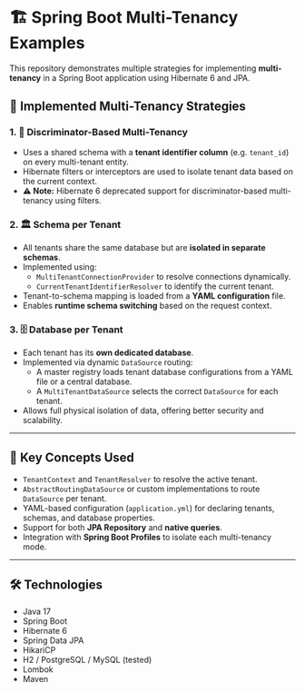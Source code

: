 # 🏗️ Spring Boot Multi-Tenancy Examples

This repository demonstrates multiple strategies for implementing **multi-tenancy** in a Spring Boot application using Hibernate 6 and JPA.

## 🚀 Implemented Multi-Tenancy Strategies

### 1. 🧩 Discriminator-Based Multi-Tenancy 
- Uses a shared schema with a **tenant identifier column** (e.g. `tenant_id`) on every multi-tenant entity.
- Hibernate filters or interceptors are used to isolate tenant data based on the current context.
- **⚠️ Note:** Hibernate 6 deprecated support for discriminator-based multi-tenancy using filters.

### 2. 🏛️ Schema per Tenant
- All tenants share the same database but are **isolated in separate schemas**.
- Implemented using:
    - `MultiTenantConnectionProvider` to resolve connections dynamically.
    - `CurrentTenantIdentifierResolver` to identify the current tenant.
- Tenant-to-schema mapping is loaded from a **YAML configuration** file.
- Enables **runtime schema switching** based on the request context.

### 3. 🗄️ Database per Tenant
- Each tenant has its **own dedicated database**.
- Implemented via dynamic `DataSource` routing:
    - A master registry loads tenant database configurations from a YAML file or a central database.
    - A `MultiTenantDataSource` selects the correct `DataSource` for each tenant.
- Allows full physical isolation of data, offering better security and scalability.

---

## 🧠 Key Concepts Used

- `TenantContext` and `TenantResolver` to resolve the active tenant.
- `AbstractRoutingDataSource` or custom implementations to route `DataSource` per tenant.
- YAML-based configuration (`application.yml`) for declaring tenants, schemas, and database properties.
- Support for both **JPA Repository** and **native queries**.
- Integration with **Spring Boot Profiles** to isolate each multi-tenancy mode.

---

## 🛠️ Technologies

- Java 17
- Spring Boot
- Hibernate 6
- Spring Data JPA
- HikariCP
- H2 / PostgreSQL / MySQL (tested)
- Lombok
- Maven